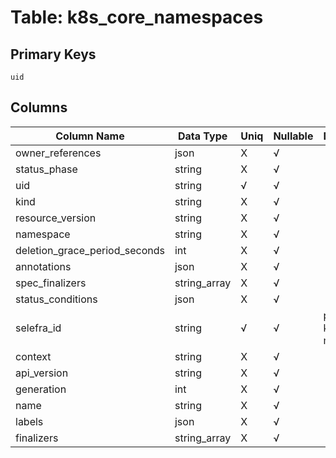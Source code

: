 # Table: k8s_core_namespaces

## Primary Keys 

```
uid
```


## Columns 

|  Column Name   |  Data Type  | Uniq | Nullable | Description | 
|  ----  | ----  | ----  | ----  | ---- | 
| owner_references | json | X | √ |  | 
| status_phase | string | X | √ |  | 
| uid | string | √ | √ |  | 
| kind | string | X | √ |  | 
| resource_version | string | X | √ |  | 
| namespace | string | X | √ |  | 
| deletion_grace_period_seconds | int | X | √ |  | 
| annotations | json | X | √ |  | 
| spec_finalizers | string_array | X | √ |  | 
| status_conditions | json | X | √ |  | 
| selefra_id | string | √ | √ | primary keys value md5 | 
| context | string | X | √ |  | 
| api_version | string | X | √ |  | 
| generation | int | X | √ |  | 
| name | string | X | √ |  | 
| labels | json | X | √ |  | 
| finalizers | string_array | X | √ |  | 


